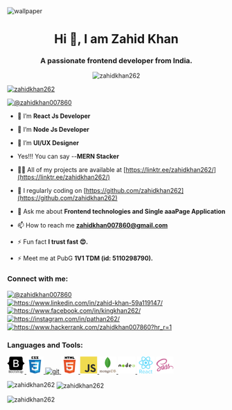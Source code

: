 <img align="center" src="https://wallpaper.dog/large/20512772.jpg" alt="wallpaper" width="100%" height="400px" />
<h1 align="center">Hi 👋, I am Zahid Khan</h1>
<h3 align="center">A passionate frontend developer from India.</h3>

<p align="center"> <img src="https://komarev.com/ghpvc/?username=zahidkhan262&label=Profile%20views&color=0e75b6&style=flat" alt="zahidkhan262" /> </p>

<p align="left"> <a href="https://github.com/ryo-ma/github-profile-trophy"><img src="https://github-profile-trophy.vercel.app/?username=zahidkhan262" alt="zahidkhan262" /></a> </p>

<p align="left"> <a href="https://twitter.com/@zahidkhan007860" target="blank"><img src="https://img.shields.io/twitter/follow/@zahidkhan007860?logo=twitter&style=for-the-badge" alt="@zahidkhan007860" /></a> </p>

- 🌱 I’m **React Js Developer**
- 🌱 I’m **Node Js Developer**
- 🌱 I’m **UI/UX Designer**
- Yes!!! You can say --**MERN Stacker**

- 👨‍💻 All of my projects are available at [https://linktr.ee/zahidkhan262/](https://linktr.ee/zahidkhan262/)

- 📝 I regularly coding on [https://github.com/zahidkhan262](https://github.com/zahidkhan262)

- 💬 Ask me about **Frontend technologies and Single aaaPage Application**

- 📫 How to reach me **zahidkhan007860@gmail.com**

- ⚡ Fun fact **I trust fast 😍.**
- ⚡ Meet me at PubG **1V1 TDM (id: 5110298790).**

<h3 align="left">Connect with me:</h3>
<p align="left">
<a href="https://twitter.com/@zahidkhan007860" target="blank"><img align="center" src="https://raw.githubusercontent.com/rahuldkjain/github-profile-readme-generator/master/src/images/icons/Social/twitter.svg" alt="@zahidkhan007860" height="30" width="40" /></a>
<a href="https://linkedin.com/in/https://www.linkedin.com/in/zahid-khan-59a119147/" target="blank"><img align="center" src="https://raw.githubusercontent.com/rahuldkjain/github-profile-readme-generator/master/src/images/icons/Social/linked-in-alt.svg" alt="https://www.linkedin.com/in/zahid-khan-59a119147/" height="30" width="40" /></a>
<a href="https://fb.com/https://www.facebook.com/in/kingkhan262/" target="blank"><img align="center" src="https://raw.githubusercontent.com/rahuldkjain/github-profile-readme-generator/master/src/images/icons/Social/facebook.svg" alt="https://www.facebook.com/in/kingkhan262/" height="30" width="40" /></a>
<a href="https://instagram.com/https://instagram.com/in/pathan262/" target="blank"><img align="center" src="https://raw.githubusercontent.com/rahuldkjain/github-profile-readme-generator/master/src/images/icons/Social/instagram.svg" alt="https://instagram.com/in/pathan262/" height="30" width="40" /></a>
<a href="https://www.hackerrank.com/https://www.hackerrank.com/zahidkhan007860?hr_r=1" target="blank"><img align="center" src="https://raw.githubusercontent.com/rahuldkjain/github-profile-readme-generator/master/src/images/icons/Social/hackerrank.svg" alt="https://www.hackerrank.com/zahidkhan007860?hr_r=1" height="30" width="40" /></a>
</p>

<h3 align="left">Languages and Tools:</h3>
<p align="left"> <a href="https://getbootstrap.com" target="_blank"> <img src="https://raw.githubusercontent.com/devicons/devicon/master/icons/bootstrap/bootstrap-plain-wordmark.svg" alt="bootstrap" width="40" height="40"/> </a> <a href="https://www.w3schools.com/css/" target="_blank"> <img src="https://raw.githubusercontent.com/devicons/devicon/master/icons/css3/css3-original-wordmark.svg" alt="css3" width="40" height="40"/> </a> <a href="https://git-scm.com/" target="_blank"> <img src="https://www.vectorlogo.zone/logos/git-scm/git-scm-icon.svg" alt="git" width="40" height="40"/> </a> <a href="https://www.w3.org/html/" target="_blank"> <img src="https://raw.githubusercontent.com/devicons/devicon/master/icons/html5/html5-original-wordmark.svg" alt="html5" width="40" height="40"/> </a> <a href="https://developer.mozilla.org/en-US/docs/Web/JavaScript" target="_blank"> <img src="https://raw.githubusercontent.com/devicons/devicon/master/icons/javascript/javascript-original.svg" alt="javascript" width="40" height="40"/> </a> <a href="https://www.mongodb.com/" target="_blank"> <img src="https://raw.githubusercontent.com/devicons/devicon/master/icons/mongodb/mongodb-original-wordmark.svg" alt="mongodb" width="40" height="40"/> </a> <a href="https://nodejs.org" target="_blank"> <img src="https://raw.githubusercontent.com/devicons/devicon/master/icons/nodejs/nodejs-original-wordmark.svg" alt="nodejs" width="40" height="40"/> </a> <img src="https://raw.githubusercontent.com/devicons/devicon/master/icons/react/react-original-wordmark.svg" alt="react" width="40" height="40"/> </a> <a href="https://sass-lang.com" target="_blank"> <img src="https://raw.githubusercontent.com/devicons/devicon/master/icons/sass/sass-original.svg" alt="sass" width="40" height="40"/> </a> </p>

<p><img align="left" src="https://github-readme-stats.vercel.app/api/top-langs?username=zahidkhan262&show_icons=true&locale=en&layout=compact" alt="zahidkhan262" /></p>

<p>&nbsp;<img align="center" src="https://github-readme-stats.vercel.app/api?username=zahidkhan262&show_icons=true&locale=en" alt="zahidkhan262" /></p>

<p><img align="center" src="https://github-readme-streak-stats.herokuapp.com/?user=zahidkhan262&" alt="zahidkhan262" /></p>

